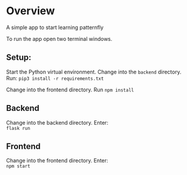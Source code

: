 # Overview

A simple app to start learning patternfly

To run the app open two terminal windows. 

## Setup:
Start the Python virtual environment.
Change into the `backend` directory.
Run: `pip3 install -r requirements.txt`  

Change into the frontend directory.
Run `npm install`

## Backend
Change into the backend directory.
Enter:  
`flask run`

## Frontend
Change into the frontend directory.
Enter:  
`npm start`  
